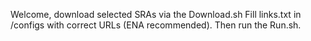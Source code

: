 Welcome,
download selected SRAs via the Download.sh
Fill links.txt in /configs with correct URLs (ENA recommended). 
Then run the Run.sh.
